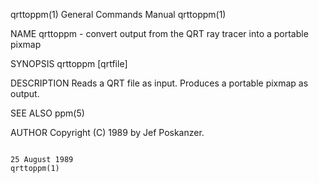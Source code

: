 qrttoppm(1)                                                                             General Commands Manual                                                                            qrttoppm(1)

NAME
       qrttoppm - convert output from the QRT ray tracer into a portable pixmap

SYNOPSIS
       qrttoppm [qrtfile]

DESCRIPTION
       Reads a QRT file as input.  Produces a portable pixmap as output.

SEE ALSO
       ppm(5)

AUTHOR
       Copyright (C) 1989 by Jef Poskanzer.

                                                                                            25 August 1989                                                                                 qrttoppm(1)
